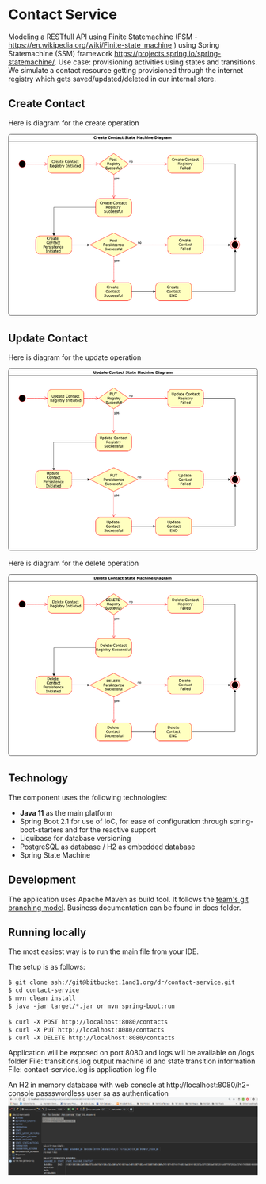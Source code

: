# Contact Service
Modeling a RESTfull API using Finite Statemachine (FSM - https://en.wikipedia.org/wiki/Finite-state_machine ) using Spring Statemachine (SSM) framework https://projects.spring.io/spring-statemachine/. 
Use case: provisioning activities using states and transitions. 
We simulate a contact resource getting provisioned through the internet registry which gets saved/updated/deleted in our internal store. 
## Create Contact 
Here is diagram for the create operation
 
![Create](presentation/Create_Contact_Diagram.png)
## Update Contact 
Here is diagram for the update operation
 
![Update](presentation/Update_Contact_Diagram.png)

Here is diagram for the delete operation
 
![Delete](presentation/Delete_Contact_Diagram.png)

## Technology

The component uses the following technologies:
- **Java 11** as the main platform
- Spring Boot 2.1 for use of IoC, for ease of configuration through spring-boot-starters and for the reactive support
- Liquibase for database versioning
- PostgreSQL as database / H2 as embedded database
- Spring State Machine 
## Development

The application uses Apache Maven as build tool. It follows the [team's git branching model](http://domdocsbs01.ops.server.lan:7777/docs-domains-registration/Domains-Git-Branching-Model).
Business documentation can be found in docs folder.

## Running locally

The most easiest way is to run the main file from your IDE.

The setup is as follows:
```
$ git clone ssh://git@bitbucket.1and1.org/dr/contact-service.git
$ cd contact-service
$ mvn clean install
$ java -jar target/*.jar or mvn spring-boot:run

$ curl -X POST http://localhost:8080/contacts 
$ curl -X PUT http://localhost:8080/contacts
$ curl -X DELETE http://localhost:8080/contacts
```
Application will be exposed on port 8080 and logs will be available on /logs folder 
File: transitions.log output machine id and state transition information 
File: contact-service.log is application log file 

An H2 in memory database with web console at http://localhost:8080/h2-console passswordless user sa as authentication
![H2 Web Console](presentation/H2_web_console.png) 

